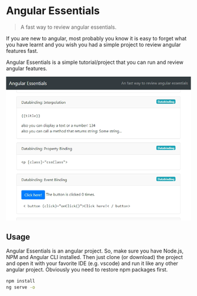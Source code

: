 # Angular Essentials
> A fast way to review angular essentials.

If you are new to angular, most probably you know it is easy to forget what you have learnt and you wish you had a simple project to review angular features fast. 

Angular Essentials is a simple tutorial/project that you can run and review angular features.

![](screenshot.png)

## Usage 

Angular Essentials is an angular project. So, make sure you have Node.js, NPM and Angular CLI installed. Then just clone (or download) the project and open it with your favorite IDE (e.g. vscode) and run it like any other angular project. Obviously you need to restore npm packages first.

```sh
npm install 
ng serve -o
```
